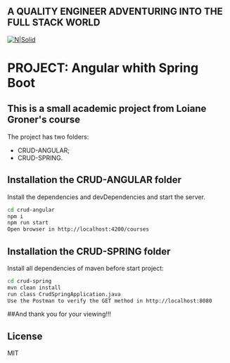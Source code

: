 ## A QUALITY ENGINEER ADVENTURING INTO THE FULL STACK WORLD

[![N|Solid](https://media-exp1.licdn.com/dms/image/C4E16AQFKZsX3nc5tbw/profile-displaybackgroundimage-shrink_350_1400/0/1625161349967?e=1649894400&v=beta&t=HdU-MR9o3a_A4vNwUdphsnfys5r0jvba6x0DQ4yjkpE)](https://github.com/raoniorodrigues)

# PROJECT: Angular whith Spring Boot
## This is a small academic project from Loiane Groner's course

The project has two folders:

- CRUD-ANGULAR;
- CRUD-SPRING.

## Installation the CRUD-ANGULAR folder

Install the dependencies and devDependencies and start the server.

```sh
cd crud-angular
npm i
npm run start
Open browser in http://localhost:4200/courses
```
## Installation the CRUD-SPRING folder

Install all dependencies of maven before start project:

```sh
cd crud-spring
mvn clean install
run class CrudSpringApplication.java
Use the Postman to verify the GET method in http://localhost:8080
```
##And thank you for your viewing!!!

## License

MIT

